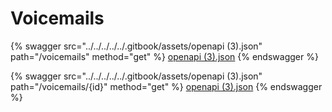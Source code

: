 # Voicemails

{% swagger src="../../../../../.gitbook/assets/openapi (3).json" path="/voicemails" method="get" %}
[openapi (3).json](<../../../../../.gitbook/assets/openapi (3).json>)
{% endswagger %}

{% swagger src="../../../../../.gitbook/assets/openapi (3).json" path="/voicemails/{id}" method="get" %}
[openapi (3).json](<../../../../../.gitbook/assets/openapi (3).json>)
{% endswagger %}
